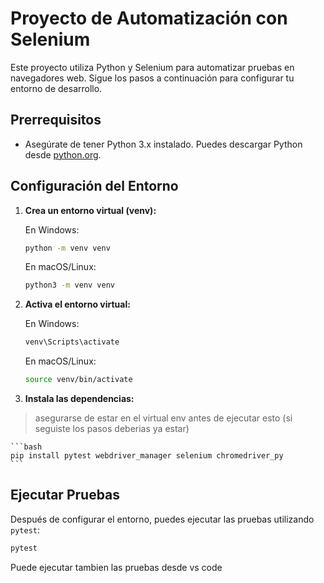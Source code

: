 # Proyecto de Automatización con Selenium

Este proyecto utiliza Python y Selenium para automatizar pruebas en navegadores web. Sigue los pasos a continuación para configurar tu entorno de desarrollo.

## Prerrequisitos

- Asegúrate de tener Python 3.x instalado. Puedes descargar Python desde [python.org](https://www.python.org/downloads/).

## Configuración del Entorno

1. **Crea un entorno virtual (venv):**

    En Windows:

    ```bash
    python -m venv venv
    ```

    En macOS/Linux:

    ```bash
    python3 -m venv venv
    ```

3. **Activa el entorno virtual:**

    En Windows:

    ```bash
    venv\Scripts\activate
    ```

    En macOS/Linux:

    ```bash
    source venv/bin/activate
    ```

4. **Instala las dependencias:**
> asegurarse de estar en el virtual env antes de ejecutar esto (si seguiste los pasos deberias ya estar)

    ```bash
    pip install pytest webdriver_manager selenium chromedriver_py
    ```

## Ejecutar Pruebas

Después de configurar el entorno, puedes ejecutar las pruebas utilizando `pytest`:

```bash
pytest
```

Puede ejecutar tambien las pruebas desde vs code

